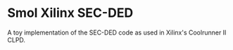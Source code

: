 # Smol Xilinx SEC-DED

A toy implementation of the SEC-DED code as used in Xilinx's Coolrunner II CLPD.
